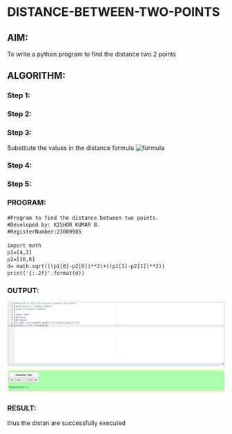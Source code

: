 # DISTANCE-BETWEEN-TWO-POINTS

## AIM:
To write a python program to find the distance two 2 points
## ALGORITHM:
### Step 1: 
### Step 2: 
### Step 3: 
Substitute the values in the distance formula  ![formula](/formula.JPG)
### Step 4: 
### Step 5: 
### PROGRAM:
  ```
#Program to find the distance between two points.
#Developed by: KISHOR KUMAR B.
#RegisterNumber:23009985

import math
p1=[4,2]
p2=[10,6]
d= math.sqrt(((p1[0]-p2[0])**2)+((p1[1]-p2[1])**2))
print('{:.2f}'.format(d))
  
  ```


### OUTPUT:
![output](./Screenshot%202023-10-21%20072013.png)


### RESULT:
thus the distan are successfully executed